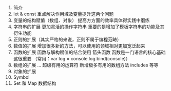 1. 简介
2. let & const 重点解决作用域及变量提升这两个问题
3. 变量的结构赋值（数组、对象） 提高方方面的效率具体得实践中磨练
4. 字符串的扩展 更加灵活的操作字符串 重要的是增加了模板字符串的功能及其衍生功能
5. 正则的扩展（其实严格的来说，正则不属于编程范畴）
6. 数值的扩展 增加很多新的方法，可以使用的领域相对更加宽泛起来
7. 函数的扩展 函数与解构赋值的结合使用 箭头函数 函数是一门语言的核心基础 这很重要
  （常用：var log = console.log.bind(console)）
8. 数组的扩展 ... 超级有用的运算符 新增极多有用的数组方法 includes 等等
9. 对象的扩展
10. Symbol
11. Set 和 Map 数据结构
